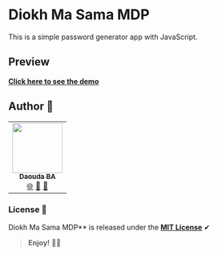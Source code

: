 # Diokh Ma Sama MDP

This is a simple password generator app with JavaScript.

## Preview

**[Click here to see the demo](https://)**

## Author 🌟

<table>
  <tr>
    <td align="center">
        <a href="https://github.com/daoodaba975">
            <img src="https://avatars3.githubusercontent.com/u/46088908?s=460&u=3e30cc712628571c8675d1c8584d9dbaa9fc623f&v=4" width="100px;" alt=""/>
            <br/>
            <sub><b>Daouda BA</b></sub>
        </a>
            <br/>
        <a href="https://daoodaba975.netlify.com" title="Website">🌐</a>
        <a href="https://twitter.com/daoodaba975" title="Twitter">🐤</a>
        <a href="mailto:daoodaba975@outlook.com" title="Mail">📩</a>
    </td>
  </tr>
</table>

### License 🎫

Diokh Ma Sama MDP** is released under the **[MIT License](https://github.com/daoodaba975/diokh-ma-sama-MDP/blob/master/License.md)** ✔

> **Enjoy!** 🙏🏾
